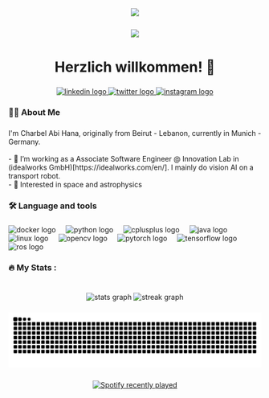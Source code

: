 <div align="center">
  <img height="150" src="https://4kwallpapers.com/images/walls/thumbs_3t/9621.jpg"  />
</div>

###

<div align="center">
  <img src="https://visitor-badge.laobi.icu/badge?page_id=charbel-a-hC.charbel-a-hC&right_color=steelblue"  />
</div>

###

<h1 align="center">Herzlich willkommen! 👋</h1>

###

<div align="center">
  <a href="https://www.linkedin.com/in/charbel-abi-hana/" target="_blank">
    <img src="https://raw.githubusercontent.com/maurodesouza/profile-readme-generator/master/src/assets/icons/social/linkedin/default.svg" width="52" height="40" alt="linkedin logo"  />
  </a>
  <a href="https://x.com/charbel_a_h_" target="_blank">
    <img src="https://raw.githubusercontent.com/maurodesouza/profile-readme-generator/master/src/assets/icons/social/twitter/default.svg" width="52" height="40" alt="twitter logo"  />
  </a>
  <a href="https://www.instagram.com/charbel_a_h" target="_blank">
    <img src="https://raw.githubusercontent.com/maurodesouza/profile-readme-generator/master/src/assets/icons/social/instagram/default.svg" width="52" height="40" alt="instagram logo"  />
  </a>
</div>

###

<h3 align="left">👩‍💻  About Me</h3>

###

<p align="left">I'm Charbel Abi Hana, originally from Beirut - Lebanon, currently in Munich - Germany. <br><br>- 🔭 I’m working as a Associate Software Engineer @ Innovation Lab in (idealworks GmbH)[https://idealworks.com/en/]. I mainly do vision AI on a transport robot. <br>- 🚀 Interested in space and astrophysics</p>

###

<h3 align="left">🛠 Language and tools</h3>

###

<div align="left">
  <img src="https://cdn.jsdelivr.net/gh/devicons/devicon/icons/docker/docker-plain-wordmark.svg" height="40" alt="docker logo"  />
  <img width="12" />
  <img src="https://cdn.jsdelivr.net/gh/devicons/devicon/icons/python/python-original.svg" height="40" alt="python logo"  />
  <img width="12" />
  <img src="https://cdn.jsdelivr.net/gh/devicons/devicon/icons/cplusplus/cplusplus-original.svg" height="40" alt="cplusplus logo"  />
  <img width="12" />
  <img src="https://cdn.jsdelivr.net/gh/devicons/devicon/icons/java/java-original.svg" height="40" alt="java logo"  />
  <img width="12" />
  <img src="https://cdn.jsdelivr.net/gh/devicons/devicon/icons/linux/linux-original.svg" height="40" alt="linux logo"  />
  <img width="12" />
  <img src="https://cdn.jsdelivr.net/gh/devicons/devicon/icons/opencv/opencv-original.svg" height="40" alt="opencv logo"  />
  <img width="12" />
  <img src="https://cdn.jsdelivr.net/gh/devicons/devicon/icons/pytorch/pytorch-original.svg" height="40" alt="pytorch logo"  />
  <img width="12" />
  <img src="https://cdn.jsdelivr.net/gh/devicons/devicon/icons/tensorflow/tensorflow-original.svg" height="40" alt="tensorflow logo"  />
  <img width="12" />
  <img src="https://skillicons.dev/icons?i=ros" height="40" alt="ros logo"  />
</div>

###

<h3 align="left">🔥   My Stats :</h3>

###

<br clear="both">

<div align="center">
  <img src="https://github-readme-stats.vercel.app/api?username=charbel-a-hC&hide_title=false&hide_rank=true&show_icons=true&include_all_commits=true&count_private=true&disable_animations=false&theme=dark&locale=en&hide_border=true&order=1" height="250" alt="stats graph"  />
  <img src="https://streak-stats.demolab.com?user=charbel-a-hC&locale=en&mode=daily&theme=dark&hide_border=true&border_radius=5&order=3" height="220" alt="streak graph"  />
</div>

###

<img src="https://raw.githubusercontent.com/charbel-a-hC/charbel-a-hC/output/snake.svg" alt="Snake animation" />

###

<div align="center">
  <a href="https://open.spotify.com/user/uqgufz94wz635ttar6bk9htw5">
    <img src="https://spotify-recently-played-readme.vercel.app/api?user=uqgufz94wz635ttar6bk9htw5&count=5" alt="Spotify recently played"  />
  </a>
</div>

###
